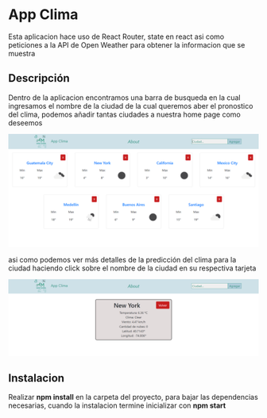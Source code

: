 # App Clima
<p>Esta aplicacion hace uso de React Router, state en react asi como peticiones a la API de Open Weather para obtener la informacion que se muestra<p>

## Descripción 
<p>Dentro de la aplicacion encontramos una barra de busqueda en la cual ingresamos el nombre de la ciudad de la cual queremos aber el pronostico del clima, podemos añadir tantas ciudades a nuestra home page como deseemos  <p>

<img src='demo1.png'>

asi como podemos ver más detalles de la predicción del clima para la ciudad haciendo click sobre el nombre de la ciudad en su respectiva tarjeta

<img src='demo2.png'>

## Instalacion 

Realizar **npm install** en la carpeta del proyecto, para bajar las dependencias necesarias, cuando la instalacion termine inicializar con **npm start**